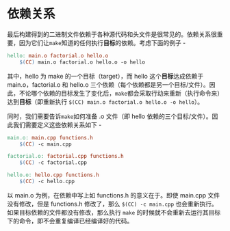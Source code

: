 # 依赖关系

最后构建得到的二进制文件依赖于各种源代码和头文件是很常见的。依赖关系很重要，因为它们让`make`知道的任何执行**目标**的依赖。考虑下面的例子 -

```makefile
hello: main.o factorial.o hello.o
    $(CC) main.o factorial.o hello.o -o hello
```

其中，hello 为 make 的一个目标（target），而 hello 这个**目标**达成依赖于 main.o，factorial.o 和 hello.o 三个依赖（每个依赖都是另一个目标/文件）。因此，不论哪个依赖的目标发生了变化后，`make`都会采取行动来重新（执行命令来）达到**目标**（即重新执行 `$(CC) main.o factorial.o hello.o -o hello`）。

同时，我们需要告诉`make`如何准备 .o 文件（即 hello 依赖的三个目标/文件）。因此我们需要定义这些依赖关系如下 -

```makefile
main.o: main.cpp functions.h
    $(CC) -c main.cpp

factorial.o: factorial.cpp functions.h
    $(CC) -c factorial.cpp

hello.o: hello.cpp functions.h
    $(CC) -c hello.cpp
```

以 main.o 为例，在依赖中写上如 functions.h 的意义在于。即使 main.cpp 文件没有修改，但是 functions.h 修改了，那么 `$(CC) -c main.cpp` 也会重新执行。如果目标依赖的文件都没有修改，那么执行 `make` 的时候就不会重新去运行其目标下的命令，即不会重复编译已经编译好的代码。

